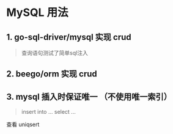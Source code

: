 
# MySQL 用法

## 1. go-sql-driver/mysql 实现 crud

> 查询语句测试了简单sql注入

## 2. beego/orm 实现 crud

## 3. mysql 插入时保证唯一 （不使用唯一索引）

> insert into ... select ...

查看 uniqsert
